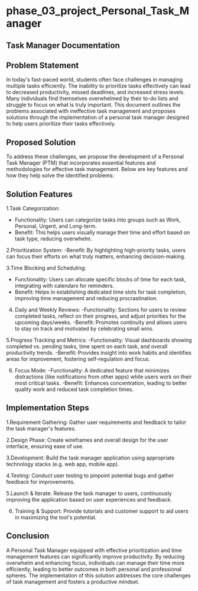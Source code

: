 # phase_03_project_Personal_Task_Manager
## Task Manager Documentation

## Problem Statement
In today's fast-paced world, students often face challenges in managing multiple tasks efficiently. The inability to prioritize tasks effectively can lead to decreased productivity, missed deadlines, and increased stress levels. Many individuals find themselves overwhelmed by their to-do lists and struggle to focus on what is truly important. This document outlines the problems associated with ineffective task management and proposes solutions through the implementation of a personal task manager designed to help users prioritize their tasks effectively.

## Proposed Solution
To address these challenges, we propose the development of a Personal Task Manager (PTM) that incorporates essential features and methodologies for effective task management. Below are key features and how they help solve the identified problems:

## Solution Features
1.Task Categorization: 
   - Functionality: Users can categorize tasks into groups such as Work, Personal, Urgent, and Long-term.
   - Benefit: This helps users visually manage their time and effort based on task type, reducing overwhelm.

2.Prioritization System: 
   -Benefit: By highlighting high-priority tasks, users can focus their efforts on what truly matters, enhancing decision-making.

3.Time Blocking and Scheduling: 
   - Functionality: Users can allocate specific blocks of time for each task, integrating with calendars for reminders.
   - Benefit: Helps in establishing dedicated time slots for task completion, improving time management and reducing procrastination.

4. Daily and Weekly Reviews: 
   -Functionality: Sections for users to review completed tasks, reflect on their progress, and adjust priorities for the upcoming days/weeks.
   -Benefit: Promotes continuity and allows users to stay on track and motivated by celebrating small wins.

5.Progress Tracking and Metrics: 
   -Functionality: Visual dashboards showing completed vs. pending tasks, time spent on each task, and overall productivity trends.
   -Benefit: Provides insight into work habits and identifies areas for improvement, fostering self-regulation and focus.

6. Focus Mode: 
   -Functionality: A dedicated feature that minimizes distractions (like notifications from other apps) while users work on their most critical tasks.
   -Benefit: Enhances concentration, leading to better quality work and reduced task completion times.

## Implementation Steps
1.Requirement Gathering: Gather user requirements and feedback to tailor the task manager's features.
  
2.Design Phase: Create wireframes and overall design for the user interface, ensuring ease of use.

3.Development: Build the task manager application using appropriate technology stacks (e.g. web app, mobile app).

4.Testing: Conduct user testing to pinpoint potential bugs and gather feedback for improvements.

5.Launch & Iterate: Release the task manager to users, continuously improving the application based on user experiences and feedback.

6. Training & Support: Provide tutorials and customer support to aid users in maximizing the tool's potential.

## Conclusion

A Personal Task Manager equipped with effective prioritization and time management features can significantly improve productivity. By reducing overwhelm and enhancing focus, individuals can manage their time more efficiently, leading to better outcomes in both personal and professional spheres. The implementation of this solution addresses the core challenges of task management and fosters a productive mindset.

